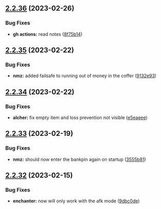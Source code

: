 ## [2.2.36](https://github.com/Torwent/wasp-free/compare/v2.2.35...v2.2.36) (2023-02-26)


### Bug Fixes

* **gh actions:** read notes ([8f75b14](https://github.com/Torwent/wasp-free/commit/8f75b148e49d72688b72dd7cf6650fa9177b8dd1))



## [2.2.35](https://github.com/Torwent/wasp-free/compare/v2.2.34...v2.2.35) (2023-02-22)


### Bug Fixes

* **nmz:** added failsafe to running out of money in the coffer ([9132e93](https://github.com/Torwent/wasp-free/commit/9132e933cd555de71d273fe7f797797ff85b7969))



## [2.2.34](https://github.com/Torwent/wasp-free/compare/v2.2.33...v2.2.34) (2023-02-22)


### Bug Fixes

* **alcher:** fix empty item and loss prevention not visible ([e5eaeee](https://github.com/Torwent/wasp-free/commit/e5eaeeeb8042d45b69fc15f526754a1af3e9e699))



## [2.2.33](https://github.com/Torwent/wasp-free/compare/v2.2.32...v2.2.33) (2023-02-19)


### Bug Fixes

* **nmz:** should now enter the bankpin again on startup ([3555b81](https://github.com/Torwent/wasp-free/commit/3555b81f0a023d484320f83ac14126fbda05b91a))



## [2.2.32](https://github.com/Torwent/wasp-free/compare/v2.2.31...v2.2.32) (2023-02-15)


### Bug Fixes

* **enchanter:** now will only work with the afk mode ([9dbc0de](https://github.com/Torwent/wasp-free/commit/9dbc0de8154aa3800e2bfe78985f4203d1930e46))



